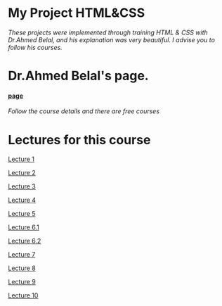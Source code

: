 # My Project HTML&CSS
*These projects were implemented through training HTML & CSS with Dr.Ahmed Belal, and his explanation was very beautiful. I advise you to follow his courses.*
# Dr.Ahmed Belal's page.
#### [page](https://www.facebook.com/AhmedBelalOfficial1)
*Follow the course details and there are free courses*
# Lectures for this course
[Lecture 1](https://www.facebook.com/groups/million.web.developer/permalink/817261719266834)

[Lecture 2](https://www.facebook.com/groups/million.web.developer/permalink/823413791984960)

[Lecture 3](https://www.facebook.com/groups/webdevelopmentstudy/permalink/824046221921717/)

[Lecture 4](https://www.facebook.com/groups/webdevelopmentstudy/permalink/825321975127475/)

[Lecture 5](https://www.facebook.com/groups/webdevelopmentstudy/permalink/826624878330518/)

[Lecture 6.1](https://www.facebook.com/watch/?v=606650780824359)

[Lecture 6.2](https://www.facebook.com/watch/?v=416784960407715)

[Lecture 7](https://www.facebook.com/watch/?v=5477089459025729)

[Lecture 8](https://www.facebook.com/groups/million.web.developer/permalink/831010504558622)

[Lecture 9](https://m.facebook.com/groups/webdevelopmentstudy/permalink/832253881100951/)

[Lecture 10](https://www.facebook.com/watch/?v=1529120384189988)
